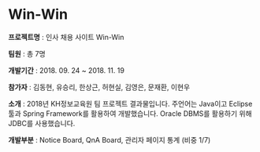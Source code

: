 # Win-Win


<strong>프로젝트명</strong> : 인사 채용 사이트 Win-Win

<strong>팀원</strong> : 총 7명

<strong>개발기간</strong> : 2018. 09. 24 ~ 2018. 11. 19

<strong>참가자</strong> : 김동현, 유승리, 한상근, 허현실, 김영은, 문재환, 이현우

<strong>소개</strong> : 2018년 KH정보교육원 팀 프로젝트 결과물입니다.
주언어는 Java이고 Eclipse툴과 Spring Framework를 활용하여 개발했습니다.
Oracle DBMS를 활용하기 위해 JDBC를 사용했습니다.

<strong>개발부분</strong> : Notice Board, QnA Board, 관리자 페이지 통계 (비중 1/7)




